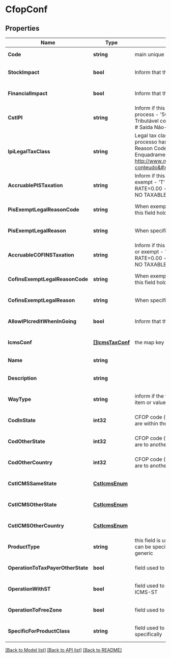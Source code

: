 # CfopConf

## Properties
Name | Type | Description | Notes
------------ | ------------- | ------------- | -------------
**Code** | **string** | main unique identificator | [default to null]
**StockImpact** | **bool** | Inform that the process has inventory impact. | [optional] [default to null]
**FinancialImpact** | **bool** | Inform that the process has financial impact. | [optional] [default to null]
**CstIPI** | **string** | Inform if this process is subject to IPI taxation on output process - &#39;50&#39; # Saída Tributada - &#39;51&#39; # Saída Tributável com Alíquota Zero - &#39;52&#39; # Saída Isenta - &#39;53&#39; # Saída Não-Tributada - &#39;54&#39; # Saída Imune  | [optional] [default to null]
**IpiLegalTaxClass** | **string** | Legal tax classificação for IPI (enquadramento) When the processo has CST IPI 52 or 54, is mandatory inform Reason Code, see Anexo XIV - Código de Enquadramento Legal do IPI from  http://www.nfe.fazenda.gov.br/portal/exibirArquivo.aspx?conteudo&#x3D;mCnJajU4BKU&#x3D;  | [optional] [default to null]
**AccruablePISTaxation** | **string** | Inform if this item by nature is subject to PIS taxation or exempt - &#39;T&#39; # TAXABLE - &#39;Z&#39; # TAXABLE WITH RATE&#x3D;0.00 - &#39;E&#39; # EXEMPT - &#39;H&#39; # SUSPENDED - &#39;N&#39; # NO TAXABLE  | [optional] [default to null]
**PisExemptLegalReasonCode** | **string** | When exempt, taxable with zero, suspended, not taxable, this field holds the official code number | [optional] [default to null]
**PisExemptLegalReason** | **string** | When specifi reason, this field has the description | [optional] [default to null]
**AccruableCOFINSTaxation** | **string** | Inform if this item by nature is subject to COFINS taxation or exempt - &#39;T&#39; # TAXABLE - &#39;Z&#39; # TAXABLE WITH RATE&#x3D;0.00 - &#39;E&#39; # EXEMPT - &#39;H&#39; # SUSPENDED - &#39;N&#39; # NO TAXABLE  | [optional] [default to null]
**CofinsExemptLegalReasonCode** | **string** | When exempt, taxable with zero, suspended, not taxable, this field holds the official code number | [optional] [default to null]
**CofinsExemptLegalReason** | **string** | When specifi reason, this field has the description | [optional] [default to null]
**AllowIPIcreditWhenInGoing** | **bool** | Inform that the process allow IPI credit to Input process | [optional] [default to null]
**IcmsConf** | [**[]IcmsTaxConf**](IcmsTaxConf.md) | the map key is state code | [optional] [default to null]
**Name** | **string** |  | [default to null]
**Description** | **string** |  | [optional] [default to null]
**WayType** | **string** | inform if the transaction is an operation to internalizing item or value | [optional] [default to null]
**CodInState** | **int32** | CFOP code (tax code operation) when the transactions are within the same state. | [optional] [default to null]
**CodOtherState** | **int32** | CFOP code (tax code operation) when the transactions are to another state. | [optional] [default to null]
**CodOtherCountry** | **int32** | CFOP code (tax code operation) when the transactions are to another country. | [optional] [default to null]
**CstICMSSameState** | [**CstIcmsEnum**](CstIcmsEnum.md) |  | [optional] [default to null]
**CstICMSOtherState** | [**CstIcmsEnum**](CstIcmsEnum.md) |  | [optional] [default to null]
**CstICMSOtherCountry** | [**CstIcmsEnum**](CstIcmsEnum.md) |  | [optional] [default to null]
**ProductType** | **string** | this field is used to define right CFOP, one operation type can be specialized to item product, item merchandise or generic | [optional] [default to null]
**OperationToTaxPayerOtherState** | **bool** | field used to indicate an operation to ICMS tax payer | [optional] [default to null]
**OperationWithST** | **bool** | field used to indicate an operation to items sibject to ICMS-ST | [optional] [default to null]
**OperationToFreeZone** | **bool** | field used to indicate an operation to free zone | [optional] [default to null]
**SpecificForProductClass** | **string** | field used to indicate an operation to some product class specifically | [optional] [default to null]

[[Back to Model list]](../README.md#documentation-for-models) [[Back to API list]](../README.md#documentation-for-api-endpoints) [[Back to README]](../README.md)


